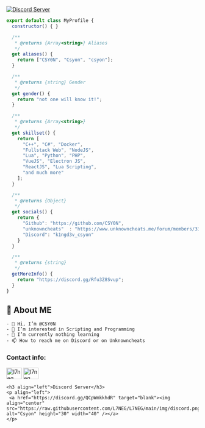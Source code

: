 [![Discord Server](https://img.shields.io/discord/1025804814183047218?color=5865F2&label=CSY0N%20Community%20Discord&logo=discord&logoColor=fff&style=flat-square)](https://discord.gg/QCpWmkkhdR)
```js
export default class MyProfile {
  constructor() { }

  /**
   * @returns {Array<string>} Aliases
   */
  get aliases() {
    return ["CSY0N", "Csyon", "csyon"];
  }

  /**
   * @returns {string} Gender
   */
  get gender() {
    return "not one will know it!";
  }

  /**
   * @returns {Array<string>}
   */
  get skillset() {
    return [
      "C++", "C#", "Docker",
      "Fullstack Web", "NodeJS",
      "Lua", "Python", "PHP",
      "VueJS", "Electron JS",
      "ReactJS", "Lua Scripting",
      "and much more"
    ];
  }

  /**
   * @returns {Object}
   */
  get socials() {
    return {
      "Github": "https://github.com/CSY0N",
      "unknowncheats"  : "https://www.unknowncheats.me/forum/members/3381795.html",
      "Discord": "k1ngd3v_csyon"
    }
  }

  /**
   * @returns {string}
   */
  getMoreInfo() {
    return "https://discord.gg/Rfu3Z8Svup";
  }
}
```
## 🤹 About ME
```
- 👋 Hi, I’m @CSY0N
- 👀 I’m interested in Scripting and Programming
- 🌱 I’m currently nothing learning
- 📫 How to reach me on Discord or on Unknowncheats
```

<h3 align="left">Contact info:</h3>
<a href="https://discord.com/users/1072496057243672586" target="blank"><img align="center" src="https://raw.githubusercontent.com/CSY0N/CSY0N/tree/main/img/discord.png" alt="l7neg" height="30" width="40" /></a>
<a href="https://www.unknowncheats.me/forum/members/3381795.html" target="blank"><img align="center" src="https://raw.githubusercontent.com/CSY0N/CSY0N/tree/main/img/ukc.png" alt="l7neg" height="30" width="40" /></a>
</p>  

<!---
CSY0N/CSY0N is a ✨ special ✨ repository because its `README.md` (this file) appears on your GitHub profile.
You can click the Preview link to take a look at your changes.
--->
```
<h3 align="left">Discord Server</h3>
<p align="left">
 <a href="https://discord.gg/QCpWmkkhdR" target="blank"><img align="center" src="https://raw.githubusercontent.com/L7NEG/L7NEG/main/img/discord.png" alt="Csyon" height="30" width="40" /></a>
</p>
